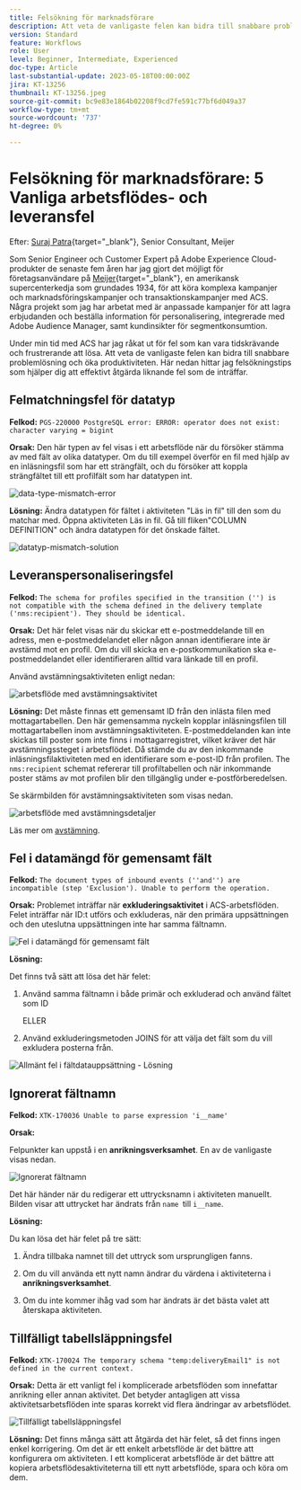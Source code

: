 ```yaml
---
title: Felsökning för marknadsförare
description: Att veta de vanligaste felen kan bidra till snabbare problemlösning och öka produktiviteten. Dessa felsökningstips hjälper dig att effektivt åtgärda liknande fel som de inträffar.
version: Standard
feature: Workflows
role: User
level: Beginner, Intermediate, Experienced
doc-type: Article
last-substantial-update: 2023-05-18T00:00:00Z
jira: KT-13256
thumbnail: KT-13256.jpeg
source-git-commit: bc9e83e1864b02208f9cd7fe591c77bf6d049a37
workflow-type: tm+mt
source-wordcount: '737'
ht-degree: 0%

---
```



# Felsökning för marknadsförare: 5 Vanliga arbetsflödes- och leveransfel

Efter: [Suraj Patra](https://www.linkedin.com/in/suraj-p-51612053/){target="_blank"}, Senior Consultant, Meijer

Som Senior Engineer och Customer Expert på Adobe Experience Cloud-produkter de senaste fem åren har jag gjort det möjligt för företagsanvändare på [Meijer](https://www.meijer.com/){target="_blank"}, en amerikansk supercenterkedja som grundades 1934, för att köra komplexa kampanjer och marknadsföringskampanjer och transaktionskampanjer med ACS. Några projekt som jag har arbetat med är anpassade kampanjer för att lagra erbjudanden och beställa information för personalisering, integrerade med Adobe Audience Manager, samt kundinsikter för segmentkonsumtion.


Under min tid med ACS har jag råkat ut för fel som kan vara tidskrävande och frustrerande att lösa. Att veta de vanligaste felen kan bidra till snabbare problemlösning och öka produktiviteten. Här nedan hittar jag felsökningstips som hjälper dig att effektivt åtgärda liknande fel som de inträffar.

## Felmatchningsfel för datatyp

**Felkod:**
`PGS-220000 PostgreSQL error: ERROR: operator does not exist: character varying = bigint`

**Orsak:**
Den här typen av fel visas i ett arbetsflöde när du försöker stämma av med fält av olika datatyper. Om du till exempel överför en fil med hjälp av en inläsningsfil som har ett strängfält, och du försöker att koppla strängfältet till ett profilfält som har datatypen int.

![data-type-mismatch-error](/help/assets/kt-13256/data-type-mismatch.png)

**Lösning:**
Ändra datatypen för fältet i aktiviteten &quot;Läs in fil&quot; till den som du matchar med. Öppna aktiviteten Läs in fil. Gå till fliken&quot;COLUMN DEFINITION&quot; och ändra datatypen för det önskade fältet.


![datatyp-mismatch-solution](/help/assets/kt-13256/data-type-mismatch-solution.png)

## Leveranspersonaliseringsfel

**Felkod:**
`The schema for profiles specified in the transition ('') is not compatible with the schema defined in the delivery template ('nms:recipient'). They should be identical.`

**Orsak:**
Det här felet visas när du skickar ett e-postmeddelande till en adress, men e-postmeddelandet eller någon annan identifierare inte är avstämd mot en profil. Om du vill skicka en e-postkommunikation ska e-postmeddelandet eller identifieraren alltid vara länkade till en profil.

Använd avstämningsaktiviteten enligt nedan:

![arbetsflöde med avstämningsaktivitet](/help/assets/kt-13256/del-persn-error-wf.png)

**Lösning:**
Det måste finnas ett gemensamt ID från den inlästa filen med mottagartabellen. Den här gemensamma nyckeln kopplar inläsningsfilen till mottagartabellen inom avstämningsaktiviteten. E-postmeddelanden kan inte skickas till poster som inte finns i mottagarregistret, vilket kräver det här avstämningssteget i arbetsflödet. Då stämde du av den inkommande inläsningsfilaktiviteten med en identifierare som e-post-ID från profilen. The `nms:recipient` schemat refererar till profiltabellen och när inkommande poster stäms av mot profilen blir den tillgänglig under e-postförberedelsen.

Se skärmbilden för avstämningsaktiviteten som visas nedan.

![arbetsflöde med avstämningsdetaljer](/help/assets/kt-13256/del-persn-error-wf-solution.png)

Läs mer om [avstämning](https://experienceleague.adobe.com/docs/campaign-standard/using/managing-processes-and-data/data-management-activities/reconciliation.html?lang=en).

## Fel i datamängd för gemensamt fält

**Felkod:**
`The document types of inbound events (''and'') are incompatible (step 'Exclusion'). Unable to perform the operation. `

**Orsak:**
Problemet inträffar när **exkluderingsaktivitet** i ACS-arbetsflöden. Felet inträffar när ID:t utförs och exkluderas, när den primära uppsättningen och den uteslutna uppsättningen inte har samma fältnamn.


![Fel i datamängd för gemensamt fält](/help/assets/kt-13256/dataset-error.png)

**Lösning:**

Det finns två sätt att lösa det här felet:

1. Använd samma fältnamn i både primär och exkluderad och använd fältet som ID

   ELLER

1. Använd exkluderingsmetoden JOINS för att välja det fält som du vill exkludera posterna från.

![Allmänt fel i fältdatauppsättning - Lösning ](/help/assets/kt-13256/dataset-error-solution.png)

## Ignorerat fältnamn

**Felkod:**
`XTK-170036 Unable to parse expression 'i__name'`

**Orsak:**

Felpunkter kan uppstå i en **anrikningsverksamhet**. En av de vanligaste visas nedan.

![Ignorerat fältnamn](/help/assets/kt-13256/field-name-dropped-error.png)

Det här händer när du redigerar ett uttrycksnamn i aktiviteten manuellt. Bilden visar att uttrycket har ändrats från `name `till `i__name`.

**Lösning:**

Du kan lösa det här felet på tre sätt:

1. Ändra tillbaka namnet till det uttryck som ursprungligen fanns.

2. Om du vill använda ett nytt namn ändrar du värdena i aktiviteterna i **anrikningsverksamhet**.

3. Om du inte kommer ihåg vad som har ändrats är det bästa valet att återskapa aktiviteten.

## Tillfälligt tabellsläppningsfel 

**Felkod:**
`XTK-170024 The temporary schema "temp:deliveryEmail1" is not defined in the current context.`

**Orsak:**
Detta är ett vanligt fel i komplicerade arbetsflöden som innefattar anrikning eller annan aktivitet. Det betyder antagligen att vissa aktivitetsarbetsflöden inte sparas korrekt vid flera ändringar av arbetsflödet.

![Tillfälligt tabellsläppningsfel ](/help/assets/kt-13256/temp-table-dropped-error.png)

**Lösning:**
Det finns många sätt att åtgärda det här felet, så det finns ingen enkel korrigering. Om det är ett enkelt arbetsflöde är det bättre att konfigurera om aktiviteten. I ett komplicerat arbetsflöde är det bättre att kopiera arbetsflödesaktiviteterna till ett nytt arbetsflöde, spara och köra om dem.